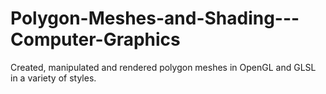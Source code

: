 # Polygon-Meshes-and-Shading---Computer-Graphics

Created, manipulated and rendered polygon meshes in OpenGL and GLSL in a variety of styles. 

